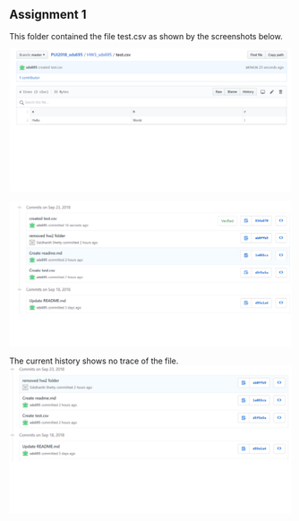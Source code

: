 ## Assignment 1
This folder contained the file test.csv as shown by the screenshots below.

![Image did not load](file_evidence.png)

![Image did not load](commit_before.png)

The current history shows no trace of the file.
![Image did not load](commit_after.png)
